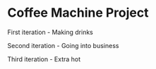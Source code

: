 # Coffee Machine Project

First iteration - Making drinks

Second iteration - Going into business

Third iteration - Extra hot
